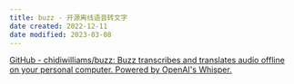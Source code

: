 ```yaml
---
title: buzz - 开源离线语音转文字
date created: 2022-12-11
date modified: 2023-03-08
---
```


[GitHub - chidiwilliams/buzz: Buzz transcribes and translates audio offline on your personal computer. Powered by OpenAI's Whisper.](https://github.com/chidiwilliams/buzz)
